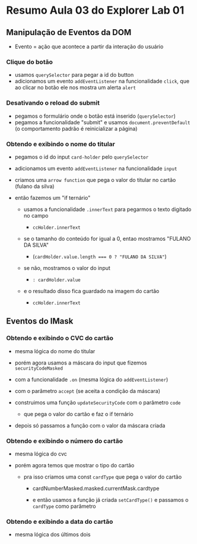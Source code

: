 # Resumo Aula 03 do Explorer Lab 01

## Manipulação de Eventos da DOM

- Evento = ação que acontece a partir da interação do usuário

### Clique do botão

- usamos `querySelector` para pegar a id do button
- adicionamos um evento `addEventListener` na funcionalidade `click`, que ao clicar no botão ele nos mostra um alerta `alert`

### Desativando o reload do submit

- pegamos o formulário onde o botão está inserido (`querySelector`)
- pegamos a funcionalidade "submit" e usamos `document.preventDefault` (o comportamento padrão é reinicializar a página)

### Obtendo e exibindo o nome do titular

- pegamos o id do input `card-holder` pelo `querySelector`
- adicionamos um evento `addEventListener` na funcionalidade `input`
- criamos uma `arrow function` que pega o valor do titular no cartão (fulano da silva)
- então fazemos um "if ternário"

  - usamos a funcionalidade `.innerText` para pegarmos o texto digitado no campo

    - `ccHolder.innerText`

  - se o tamanho do conteúdo for igual a 0, entao mostramos "FULANO DA SILVA"

    - (`cardHolder.value.length === 0 ? "FULANO DA SILVA"`)

  - se não, mostramos o valor do input

    - `: cardHolder.value`

  - e o resultado disso fica guardado na imagem do cartão

    - `ccHolder.innerText`

## Eventos do IMask

### Obtendo e exibindo o CVC do cartão

- mesma lógica do nome do titular
- porém agora usamos a máscara do input que fizemos `securityCodeMasked`
- com a funcionalidade `.on` (mesma lógica do `addEventListener`)
- com o parâmetro `accept` (se aceita a condição da máscara)

- construimos uma função `updateSecurityCode` com o parâmetro `code`

  - que pega o valor do cartão e faz o if ternário

- depois só passamos a função com o valor da máscara criada

### Obtendo e exibindo o número do cartão

- mesma lógica do cvc

- porém agora temos que mostrar o tipo do cartão

  - pra isso criamos uma const `cardType` que pega o valor do cartão

    - cardNumberMasked.masked.currentMask.cardtype

    - e então usamos a função já criada `setCardType()` e passamos o `cardType` como parâmetro

### Obtendo e exibindo a data do cartão

- mesma lógica dos últimos dois
